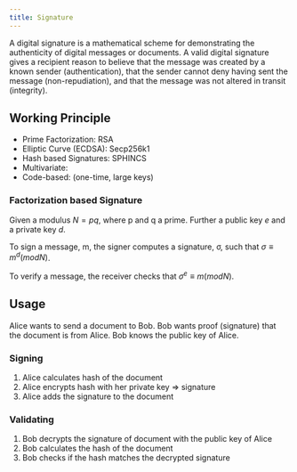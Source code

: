 ```yaml
---
title: Signature
---
```

A digital signature is a mathematical scheme for demonstrating the authenticity of digital messages or documents. A valid digital signature gives a recipient reason to believe that the message was created by a known sender (authentication), that the sender cannot deny having sent the message (non-repudiation), and that the message was not altered in transit (integrity).



## Working Principle

* Prime Factorization: RSA
* Elliptic Curve (ECDSA): Secp256k1
* Hash based Signatures: SPHINCS
* Multivariate:  
* Code-based:  (one-time, large keys)



### Factorization based Signature
Given a modulus $N = pq$, where p and q a prime.
Further a public key $e$ and a private key $d$.

To sign a message, m, the signer computes a signature, σ, such that $σ ≡ m^d (mod N)$. 

To verify a message, the receiver checks that $σ^e ≡ m (mod N)$.



## Usage
Alice wants to send a document to Bob. Bob wants proof (signature) that the document is from Alice. Bob knows the public key of Alice.

### Signing
1. Alice calculates hash of the document
1. Alice encrypts hash with her private key => signature
1. Alice adds the signature to the document


### Validating
1. Bob decrypts the signature of document with the public key of Alice
1. Bob calculates the hash of the document
1. Bob checks if the hash matches the decrypted signature










